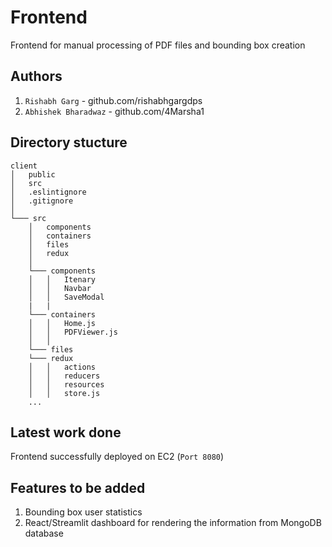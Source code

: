 # Frontend

Frontend for manual processing of PDF files and bounding box creation

## Authors

1. `Rishabh Garg` - github.com/rishabhgargdps
2. `Abhishek Bharadwaz` - github.com/4Marsha1

## Directory stucture

```
client
│   public
│   src
│   .eslintignore
│   .gitignore    
│
└─── src
    │   components
    │   containers
    │   files
    │   redux
    │
    └─── components
    │   │   Itenary
    │   │   Navbar
    │   │   SaveModal
    |   |
    └─── containers
    │   │   Home.js
    │   │   PDFViewer.js
    │   │
    └─── files
    └─── redux
    │   │   actions
    │   │   reducers
    │   │   resources
    │   │   store.js
    ...
```

## Latest work done

Frontend successfully deployed on EC2 (`Port 8080`)

## Features to be added

1. Bounding box user statistics
2. React/Streamlit dashboard for rendering the information from MongoDB database
